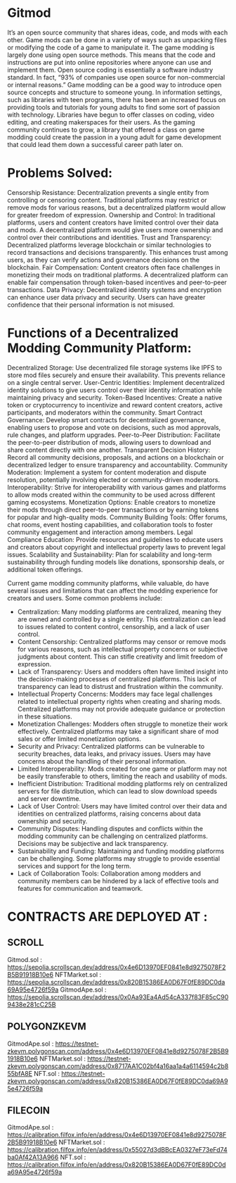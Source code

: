 # Gitmod

It’s an open source community that shares ideas, code, and mods with each other. Game mods can be done in a variety of ways such as unpacking files or modifying the code of a game to manipulate it. The game modding is largely done using open source methods. This means that the code and instructions are put into online repositories where anyone can use and implement them. Open source coding is essentially a software industry standard. In fact, “93% of companies use open source for non-commercial or internal reasons.” Game modding can be a good way to introduce open source concepts and structure to someone young. In information settings, such as libraries with teen programs, there has been an increased focus on providing tools and tutorials for young adults to find some sort of passion with technology. Libraries have begun to offer classes on coding, video editing, and creating makerspaces for their users. As the gaming community continues to grow, a library that offered a class on game modding could create the passion in a young adult for game development that could lead them down a successful career path later on.

# Problems Solved:

Censorship Resistance: Decentralization prevents a single entity from controlling or censoring content. Traditional platforms may restrict or remove mods for various reasons, but a decentralized platform would allow for greater freedom of expression.
Ownership and Control: In traditional platforms, users and content creators have limited control over their data and mods. A decentralized platform would give users more ownership and control over their contributions and identities.
Trust and Transparency: Decentralized platforms leverage blockchain or similar technologies to record transactions and decisions transparently. This enhances trust among users, as they can verify actions and governance decisions on the blockchain.
Fair Compensation: Content creators often face challenges in monetizing their mods on traditional platforms. A decentralized platform can enable fair compensation through token-based incentives and peer-to-peer transactions.
Data Privacy: Decentralized identity systems and encryption can enhance user data privacy and security. Users can have greater confidence that their personal information is not misused.



# Functions of a Decentralized Modding Community Platform:

Decentralized Storage: Use decentralized file storage systems like IPFS to store mod files securely and ensure their availability. This prevents reliance on a single central server.
User-Centric Identities: Implement decentralized identity solutions to give users control over their identity information while maintaining privacy and security.
Token-Based Incentives: Create a native token or cryptocurrency to incentivize and reward content creators, active participants, and moderators within the community.
Smart Contract Governance: Develop smart contracts for decentralized governance, enabling users to propose and vote on decisions, such as mod approvals, rule changes, and platform upgrades.
Peer-to-Peer Distribution: Facilitate the peer-to-peer distribution of mods, allowing users to download and share content directly with one another.
Transparent Decision History: Record all community decisions, proposals, and actions on a blockchain or decentralized ledger to ensure transparency and accountability.
Community Moderation: Implement a system for content moderation and dispute resolution, potentially involving elected or community-driven moderators.
Interoperability: Strive for interoperability with various games and platforms to allow mods created within the community to be used across different gaming ecosystems.
Monetization Options: Enable creators to monetize their mods through direct peer-to-peer transactions or by earning tokens for popular and high-quality mods.
Community Building Tools: Offer forums, chat rooms, event hosting capabilities, and collaboration tools to foster community engagement and interaction among members.
Legal Compliance Education: Provide resources and guidelines to educate users and creators about copyright and intellectual property laws to prevent legal issues.
Scalability and Sustainability: Plan for scalability and long-term sustainability through funding models like donations, sponsorship deals, or additional token offerings.



Current game modding community platforms, while valuable, do have several issues and limitations that can affect the modding experience for creators and users. Some common problems include:

- Centralization: Many modding platforms are centralized, meaning they are owned and controlled by a single entity. This centralization can lead to issues related to content control, censorship, and a lack of user control.
- Content Censorship: Centralized platforms may censor or remove mods for various reasons, such as intellectual property concerns or subjective judgments about content. This can stifle creativity and limit freedom of expression.
- Lack of Transparency: Users and modders often have limited insight into the decision-making processes of centralized platforms. This lack of transparency can lead to distrust and frustration within the community.
- Intellectual Property Concerns: Modders may face legal challenges related to intellectual property rights when creating and sharing mods. Centralized platforms may not provide adequate guidance or protection in these situations.
- Monetization Challenges: Modders often struggle to monetize their work effectively. Centralized platforms may take a significant share of mod sales or offer limited monetization options.
- Security and Privacy: Centralized platforms can be vulnerable to security breaches, data leaks, and privacy issues. Users may have concerns about the handling of their personal information.
- Limited Interoperability: Mods created for one game or platform may not be easily transferable to others, limiting the reach and usability of mods.
- Inefficient Distribution: Traditional modding platforms rely on centralized servers for file distribution, which can lead to slow download speeds and server downtime.
- Lack of User Control: Users may have limited control over their data and identities on centralized platforms, raising concerns about data ownership and security.
- Community Disputes: Handling disputes and conflicts within the modding community can be challenging on centralized platforms. Decisions may be subjective and lack transparency.
- Sustainability and Funding: Maintaining and funding modding platforms can be challenging. Some platforms may struggle to provide essential services and support for the long term.
- Lack of Collaboration Tools: Collaboration among modders and community members can be hindered by a lack of effective tools and features for communication and teamwork.

 # CONTRACTS ARE DEPLOYED AT :

 ## SCROLL
 
 Gitmod.sol : https://sepolia.scrollscan.dev/address/0x4e6D13970EF0841e8d9275078F2B5B91918B10e6
 NFTMarket.sol :  https://sepolia.scrollscan.dev/address/0x820B15386EA0D67F0fE89DC0da69A95e4726f59a
 GitmodApe.sol : https://sepolia.scrollscan.dev/address/0x0Aa93Ea4Ad54cA337f83F85cC909438e281cC25B
  
 ## POLYGONZKEVM 
 
  GitmodApe.sol :  https://testnet-zkevm.polygonscan.com/address/0x4e6D13970EF0841e8d9275078F2B5B91918B10e6
  NFTMarket.sol :  https://testnet-zkevm.polygonscan.com/address/0x8717AA1C02bf4a16aa1a4a6114594c2b855bfA8E
  NFT.sol :  https://testnet-zkevm.polygonscan.com/address/0x820B15386EA0D67F0fE89DC0da69A95e4726f59a
 
 ## FILECOIN 

 GitmodApe.sol :  https://calibration.filfox.info/en/address/0x4e6D13970EF0841e8d9275078F2B5B91918B10e6
 NFTMarket.sol :  https://calibration.filfox.info/en/address/0x55027d3dBBcEA0327eF73eFd74ba0Af42A13A966
 NFT.sol : https://calibration.filfox.info/en/address/0x820B15386EA0D67F0fE89DC0da69A95e4726f59a
 

